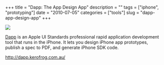 +++
title = "Dapp: The App Design App"
description = ""
tags = ["iphone", "prototyping"]
date = "2010-07-05"
categories = ["tools"]
slug = "dapp-app-design-app"
+++


<div class="tool-screenshot mb1"><a href="http://dapp.kerofrog.com.au/"><img id="bluga-thumbnail-2689" class="bluga-thumbnail custom" src="//konigi.com/media/bluga/
wt522fbc1b26c5a_custom.jpg"/></a></div><p><a href="http://dapp.kerofrog.com.au/">Dapp</a> is an Apple UI Standards professional rapid application development tool that runs in the iPhone. It lets you design iPhone app prototypes, publish a spec to PDF, and generate iPhone SDK code.</p>

  
<p><a href="http://dapp.kerofrog.com.au/">http://dapp.kerofrog.com.au/</a></p>
      
